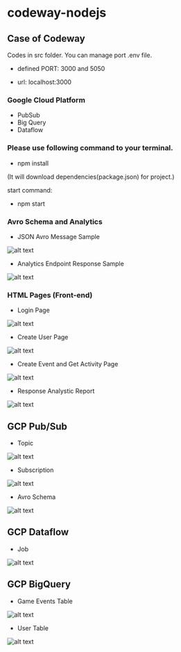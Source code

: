 # codeway-nodejs
## Case of Codeway

Codes in src folder.
You can manage port .env file.

- defined PORT: 3000 and 5050

- url: localhost:3000

### Google Cloud Platform
  - PubSub 
  - Big Query 
  - Dataflow

### Please use following command to your terminal.

- npm install

(It will download dependencies(package.json) for project.)

start command: 

- npm start

### Avro Schema and Analytics

- JSON Avro Message Sample

![alt text](https://github.com/Meowcu/codeway-nodejs/blob/main/docs/img/JSONAvroMessageSample.PNG "JSON Avro Message Sample")

- Analytics Endpoint Response Sample

![alt text](https://github.com/Meowcu/codeway-nodejs/blob/main/docs/img/AnalyticsEndpointResponseSample.PNG "Analytics Endpoint Response Sample")

### HTML Pages (Front-end)

- Login Page

![alt text](https://github.com/Meowcu/codeway-nodejs/blob/main/docs/img/loginpage.PNG "Login Page")

- Create User Page

![alt text](https://github.com/Meowcu/codeway-nodejs/blob/main/docs/img/createuserpage.PNG "Create User Page")

- Create Event and Get Activity Page

![alt text](https://github.com/Meowcu/codeway-nodejs/blob/main/docs/img/eventAndactivitypage.PNG "Create Event and Get Activity Page")

- Response Analystic Report

![alt text](https://github.com/Meowcu/codeway-nodejs/blob/main/docs/img/responseanalysticreport.PNG "Response Analystic Report")

## GCP Pub/Sub
- Topic

![alt text](https://github.com/Meowcu/codeway-nodejs/blob/main/docs/img/PubSubTopic.PNG "GCP Pub/Sub Topic")

- Subscription

![alt text](https://github.com/Meowcu/codeway-nodejs/blob/main/docs/img/PubSubSubscription.PNG "Pub/Sub Subscription")

- Avro Schema

![alt text](https://github.com/Meowcu/codeway-nodejs/blob/main/docs/img/PubSubAvroSchema.PNG "GCP Pub/Sub Avro Schema")

## GCP Dataflow
- Job

![alt text](https://github.com/Meowcu/codeway-nodejs/blob/main/docs/img/DataFlowJobs.PNG "GCP Dataflow Job")


## GCP BigQuery

- Game Events Table

![alt text](https://github.com/Meowcu/codeway-nodejs/blob/main/docs/img/BigQueryGameEventsTable.PNG "BigQuery Game Events Table")

- User Table

![alt text](https://github.com/Meowcu/codeway-nodejs/blob/main/docs/img/BigQueryUserTable.PNG "BigQuery User Table")
